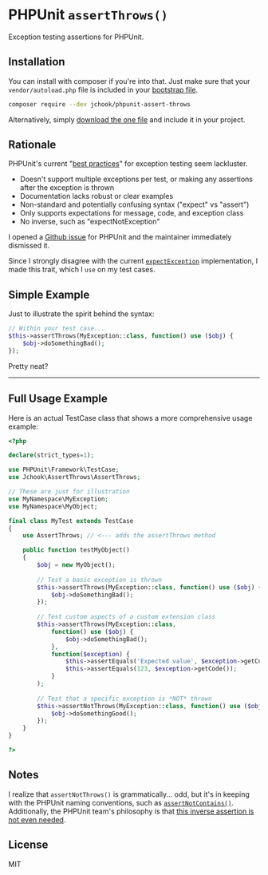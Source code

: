 # PHPUnit `assertThrows()`

Exception testing assertions for PHPUnit.

## Installation

You can install with composer if you're into that. Just make sure that your `vendor/autoload.php` file is included in your [bootstrap file](http://phpunit.readthedocs.io/en/7.1/textui.html?highlight=bootstrap#command-line-options).

```sh
composer require --dev jchook/phpunit-assert-throws
```

Alternatively, simply [download the one file](https://raw.githubusercontent.com/jchook/phpunit-assert-throws/master/src/AssertThrows.php) and include it in your project.


## Rationale

PHPUnit's current "[best practices](https://thephp.cc/news/2016/02/questioning-phpunit-best-practices)" for exception testing seem lackluster.

* Doesn't support multiple exceptions per test, or making any assertions after the exception is thrown
* Documentation lacks robust or clear examples
* Non-standard and potentially confusing syntax ("expect" vs "assert")
* Only supports expectations for message, code, and exception class
* No inverse, such as "expectNotException"

I opened a [Github issue](https://github.com/sebastianbergmann/phpunit/issues/3071#issuecomment-379301478) for PHPUnit and the maintainer immediately dismissed it.

Since I strongly disagree with the current [`expectException`](http://phpunit.readthedocs.io/en/7.1/writing-tests-for-phpunit.html#writing-tests-for-phpunit-exceptions) implementation, I made this trait, which I `use` on my test cases.


## Simple Example

Just to illustrate the spirit behind the syntax:

```php    
// Within your test case...
$this->assertThrows(MyException::class, function() use ($obj) {
	$obj->doSomethingBad();
});
```

Pretty neat?

---


## Full Usage Example

Here is an actual TestCase class that shows a more comprehensive usage example:

```php
<?php

declare(strict_types=1);

use PHPUnit\Framework\TestCase;
use Jchook\AssertThrows\AssertThrows;

// These are just for illustration
use MyNamespace\MyException;
use MyNamespace\MyObject;

final class MyTest extends TestCase
{
	use AssertThrows; // <--- adds the assertThrows method

	public function testMyObject()
	{
		$obj = new MyObject();
		
		// Test a basic exception is thrown
		$this->assertThrows(MyException::class, function() use ($obj) {
			$obj->doSomethingBad();
		});
		
		// Test custom aspects of a custom extension class
		$this->assertThrows(MyException::class, 
			function() use ($obj) {
				$obj->doSomethingBad();
			},
			function($exception) {
				$this->assertEquals('Expected value', $exception->getCustomThing());
				$this->assertEquals(123, $exception->getCode());
			}
		);
		
		// Test that a specific exception is *NOT* thrown
		$this->assertNotThrows(MyException::class, function() use ($obj) {
			$obj->doSomethingGood();
		});
	}
}

?>
```

## Notes

I realize that `assertNotThrows()` is grammatically... odd, but it's in keeping with the PHPUnit naming conventions, such as [`assertNotContains()`](https://phpunit.de/manual/current/en/appendixes.assertions.html#appendixes.assertions.assertContains). Additionally, the PHPUnit team's philosophy is that [this inverse assertion is not even needed](https://github.com/sebastianbergmann/phpunit-documentation/issues/171).


## License

MIT